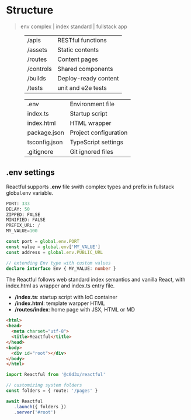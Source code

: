 <script src='../@assets/js/index.js'></script>
<style>@import url(structure.css);</style> 

# Structure
> env complex | index standard | fullstack app

<section style='margin: 0 50px;' cols='2'><aside class='infos'>
   
|           |                      |
| --------- | -------------------- |
| /apis     | RESTful functions    |
| /assets   | Static contents      |
| /routes   | Content pages        |
| /controls | Shared components    |
| /builds   | Deploy-ready content |
| /tests    | unit and e2e tests   |

</aside><aside class='infos'>
   
|               |                       |
| ------------- | --------------------- |
| .env          | Environment file      |
| index.ts      | Startup script        |
| index.html    | HTML wrapper          |
| package.json  | Project configuration |
| tsconfig.json | TypeScript settings   |
| .gitignore    | Git ignored  files    |

</aside></section>

## .env settings

Reactful supports **.env** file swith complex types and prefix in fullstack global.env variable. 

<aside cols='2:5' style='margin-bottom: 10px'>

```py
PORT: 333
DELAY: 50
ZIPPED: FALSE
MINIFIED: FALSE
PREFIX_URL: /
MY_VALUE=100 
```

```ts
const port = global.env.PORT
const value = global.env['MY_VALUE']
const address = global.env.PUBLIC_URL

// extending Env type with custom values
declare interface Env { MY_VALUE: number }
```

</aside> 

<aside id='standard' cols='2'>
 
The Reactful follows web standard index semantics and vanilla React, with index.html as wrapper and index.ts entry file.
  
* **/index.ts**: startup script with IoC container
* **/index.html**: template warpper HTML
* **/routes/index**: home page with JSX, HTML or MD
 
</aside>

<aside cols='4:5'>

```html
<html>
<head> 
  <meta charset="utf-8">
  <title>Reactful</title>
</head>
<body>
  <div id="root"></div>
</body>
</html>
```

```ts
import Reactful from '@c0d3x/reactful'

// customizing system folders
const folders = { route: '/pages' }

await Reactful
   .launch({ folders })
   .server('#root')  
```

</aside>